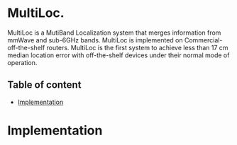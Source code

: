 # MultiLoc.

MultiLoc is a MutiBand Localization system that merges information from mmWave and sub-6GHz bands. MultiLoc is implemented on Commercial-off-the-shelf routers. MultiLoc is the first system to achieve less than 17 cm median location error with off-the-shelf devices under their normal mode of operation.

## Table of content

- [Implementation](#implementation)


# Implementation
<a href="https://github.com/IMDEANetworksWNG/MultiLoc/blob/main/implementation.pdf" class="image fit">
